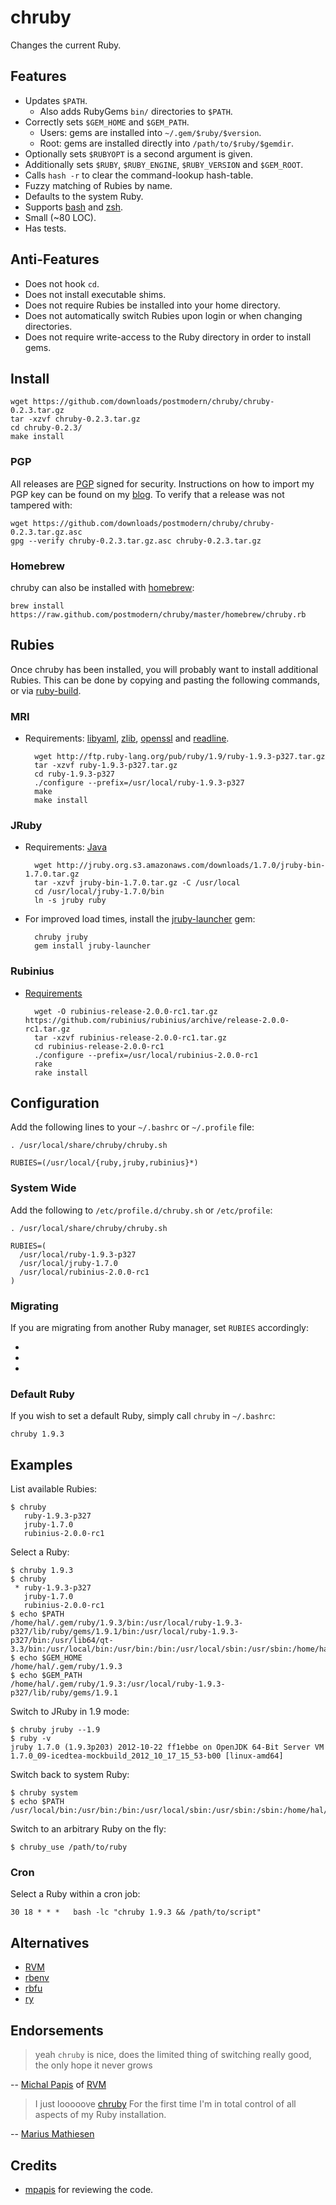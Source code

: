 # chruby

Changes the current Ruby.

## Features

* Updates `$PATH`.
  * Also adds RubyGems `bin/` directories to `$PATH`.
* Correctly sets `$GEM_HOME` and `$GEM_PATH`.
  * Users: gems are installed into `~/.gem/$ruby/$version`.
  * Root: gems are installed directly into `/path/to/$ruby/$gemdir`.
* Optionally sets `$RUBYOPT` is a second argument is given.
* Additionally sets `$RUBY`, `$RUBY_ENGINE`, `$RUBY_VERSION` and `$GEM_ROOT`.
* Calls `hash -r` to clear the command-lookup hash-table.
* Fuzzy matching of Rubies by name.
* Defaults to the system Ruby.
* Supports [bash] and [zsh].
* Small (~80 LOC).
* Has tests.

## Anti-Features

* Does not hook `cd`.
* Does not install executable shims.
* Does not require Rubies be installed into your home directory.
* Does not automatically switch Rubies upon login or when changing directories.
* Does not require write-access to the Ruby directory in order to install gems.

## Install

    wget https://github.com/downloads/postmodern/chruby/chruby-0.2.3.tar.gz
    tar -xzvf chruby-0.2.3.tar.gz
    cd chruby-0.2.3/
    make install

### PGP

All releases are [PGP] signed for security. Instructions on how to import my
PGP key can be found on my [blog][1]. To verify that a release was not tampered 
with:

    wget https://github.com/downloads/postmodern/chruby/chruby-0.2.3.tar.gz.asc
    gpg --verify chruby-0.2.3.tar.gz.asc chruby-0.2.3.tar.gz

### Homebrew

chruby can also be installed with [homebrew]:

    brew install https://raw.github.com/postmodern/chruby/master/homebrew/chruby.rb

## Rubies

Once chruby has been installed, you will probably want to install additional
Rubies. This can be done by copying and pasting the following commands,
or via [ruby-build].

### MRI

* Requirements: [libyaml], [zlib], [openssl] and [readline].

        wget http://ftp.ruby-lang.org/pub/ruby/1.9/ruby-1.9.3-p327.tar.gz
        tar -xzvf ruby-1.9.3-p327.tar.gz
        cd ruby-1.9.3-p327
        ./configure --prefix=/usr/local/ruby-1.9.3-p327
        make
        make install

### JRuby

* Requirements: [Java]

        wget http://jruby.org.s3.amazonaws.com/downloads/1.7.0/jruby-bin-1.7.0.tar.gz
        tar -xzvf jruby-bin-1.7.0.tar.gz -C /usr/local
        cd /usr/local/jruby-1.7.0/bin
        ln -s jruby ruby

* For improved load times, install the [jruby-launcher] gem:

        chruby jruby
        gem install jruby-launcher

### Rubinius

* [Requirements](http://rubini.us/doc/en/getting-started/requirements/)

        wget -O rubinius-release-2.0.0-rc1.tar.gz https://github.com/rubinius/rubinius/archive/release-2.0.0-rc1.tar.gz
        tar -xzvf rubinius-release-2.0.0-rc1.tar.gz
        cd rubinius-release-2.0.0-rc1
        ./configure --prefix=/usr/local/rubinius-2.0.0-rc1
        rake
        rake install

## Configuration

Add the following lines to your `~/.bashrc` or `~/.profile` file:

    . /usr/local/share/chruby/chruby.sh
    
    RUBIES=(/usr/local/{ruby,jruby,rubinius}*)

### System Wide

Add the following to `/etc/profile.d/chruby.sh` or `/etc/profile`:

    . /usr/local/share/chruby/chruby.sh
    
    RUBIES=(
      /usr/local/ruby-1.9.3-p327
      /usr/local/jruby-1.7.0
      /usr/local/rubinius-2.0.0-rc1
    )

### Migrating

If you are migrating from another Ruby manager, set `RUBIES` accordingly:

* [RVM]: `RUBIES=(~/.rvm/rubies/*)`
* [rbenv]: `RUBIES=(~/.rbenv/versions/*)`
* [rbfu]: `RUBIES=(~/.rbfu/rubies/*)`

### Default Ruby

If you wish to set a default Ruby, simply call `chruby` in `~/.bashrc`:

    chruby 1.9.3

## Examples

List available Rubies:

    $ chruby
       ruby-1.9.3-p327
       jruby-1.7.0
       rubinius-2.0.0-rc1

Select a Ruby:

    $ chruby 1.9.3
    $ chruby
     * ruby-1.9.3-p327
       jruby-1.7.0
       rubinius-2.0.0-rc1
    $ echo $PATH
    /home/hal/.gem/ruby/1.9.3/bin:/usr/local/ruby-1.9.3-p327/lib/ruby/gems/1.9.1/bin:/usr/local/ruby-1.9.3-p327/bin:/usr/lib64/qt-3.3/bin:/usr/local/bin:/usr/bin:/bin:/usr/local/sbin:/usr/sbin:/home/hal/bin:/home/hal/bin
    $ echo $GEM_HOME
    /home/hal/.gem/ruby/1.9.3
    $ echo $GEM_PATH
    /home/hal/.gem/ruby/1.9.3:/usr/local/ruby-1.9.3-p327/lib/ruby/gems/1.9.1

Switch to JRuby in 1.9 mode:

    $ chruby jruby --1.9
    $ ruby -v
    jruby 1.7.0 (1.9.3p203) 2012-10-22 ff1ebbe on OpenJDK 64-Bit Server VM 1.7.0_09-icedtea-mockbuild_2012_10_17_15_53-b00 [linux-amd64]

Switch back to system Ruby:

    $ chruby system
    $ echo $PATH
    /usr/local/bin:/usr/bin:/bin:/usr/local/sbin:/usr/sbin:/sbin:/home/hal/bin

Switch to an arbitrary Ruby on the fly:

    $ chruby_use /path/to/ruby

### Cron

Select a Ruby within a cron job:

    30 18 * * *   bash -lc "chruby 1.9.3 && /path/to/script"

## Alternatives

* [RVM]
* [rbenv]
* [rbfu]
* [ry]

## Endorsements

> yeah `chruby` is nice, does the limited thing of switching really good,
> the only hope it never grows 

-- [Michal Papis](https://twitter.com/mpapis/status/258049391791841280) of [RVM]

> I just looooove [chruby](#readme) For the first time I'm in total control of
> all aspects of my Ruby installation. 

-- [Marius Mathiesen](https://twitter.com/zmalltalker/status/271192206268829696)

## Credits

* [mpapis](https://github.com/mpapis) for reviewing the code.

[bash]: http://www.gnu.org/software/bash/
[zsh]: http://www.zsh.org/
[PGP]: http://en.wikipedia.org/wiki/Pretty_Good_Privacy
[homebrew]: http://mxcl.github.com/homebrew/
[ruby-build]: https://github.com/sstephenson/ruby-build#readme

[RVM]: https://rvm.io/
[rbenv]: https://github.com/sstephenson/rbenv#readme
[rbfu]: https://github.com/hmans/rbfu#readme
[ry]: https://github.com/jayferd/ry#readme

[flex]: http://flex.sourceforge.net/
[bison]: http://www.gnu.org/software/bison/
[zlib]: http://www.zlib.net/
[libyaml]: http://pyyaml.org/wiki/LibYAML
[openssl]: http://www.openssl.org/
[readline]: http://cnswww.cns.cwru.edu/php/chet/readline/rltop.html
[Java]: http://www.java.com/en/download/index.jsp
[jruby-launcher]: https://github.com/jruby/jruby-launcher

[1]: http://postmodern.github.com/contact.html#pgp
